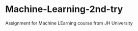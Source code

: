 Machine-Learning-2nd-try
========================

Assignment for Machine LEarning course from JH University
